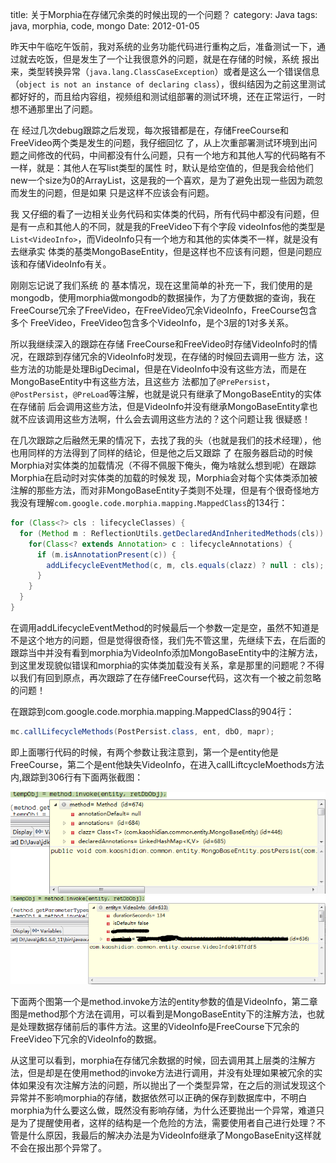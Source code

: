 title: 关于Morphia在存储冗余类的时候出现的一个问题？
category: Java
tags: java, morphia, code, mongo
Date: 2012-01-05

昨天中午临吃午饭前，我对系统的业务功能代码进行重构之后，准备测试一下，通过就去吃饭，但是发生了一个让我很意外的问题，就是在存储的时候，系统 报出来，类型转换异常（`java.lang.ClassCaseException`）或者是这么一个错误信息（`object is not an instance of declaring class`），很纠结因为之前这里测试都好好的，而且给内容组，视频组和测试组部署的测试环境，还在正常运行，一时想不通那里出了问题。

在 经过几次debug跟踪之后发现，每次报错都是在，存储FreeCourse和FreeVideo两个类是发生的问题，我仔细回忆 了，从上次重部署测试环境到出问题之间修改的代码，中间都没有什么问题，只有一个地方和其他人写的代码略有不一样，就是：其他人在写list类型的属性 时，默认是给空值的，但是我会给他们new一个size为0的ArrayList，这是我的一个喜欢，是为了避免出现一些因为疏忽而发生的问题，但是如果 只是这样不应该会有问题。

我 又仔细的看了一边相关业务代码和实体类的代码，所有代码中都没有问题，但是有一点和其他人的不同，就是我的FreeVideo下有个字段 videoInfos他的类型是`List<VideoInfo>`，而VideoInfo只有一个地方和其他的实体类不一样，就是没有去继承实 体类的基类MongoBaseEntity，但是这样也不应该有问题，但是问题应该和存储VideoInfo有关。

刚刚忘记说了我们系统 的 基本情况，现在这里简单的补充一下，我们使用的是mongodb，使用morphia做mongodb的数据操作，为了方便数据的查询，我在 FreeCourse冗余了FreeVideo，在FreeVideo冗余VideoInfo，FreeCourse包含多个 FreeVideo，FreeVideo包含多个VideoInfo，是个3层的1对多关系。

所以我继续深入的跟踪在存储 FreeCourse和FreeVideo时存储VideoInfo时的情况，在跟踪到存储冗余的VideoInfo时发现，在存储的时候回去调用一些方 法，这些方法的功能是处理BigDecimal，但是在VideoInfo中没有这些方法，而是在MongoBaseEntity中有这些方法，且这些方 法都加了`@PrePersist`，`@PostPersist`，`@PreLoad`等注解，也就是说只有继承了MongoBaseEntity的实体在存储前 后会调用这些方法，但是VideoInfo并没有继承MongoBaseEntity拿也就不应该调用这些方法啊，什么会去调用这些方法的？这个问题让我 很疑惑！

在几次跟踪之后融然无果的情况下，去找了我的头（也就是我们的技术经理），他也用同样的方法得到了同样的结论，但是他之后又跟踪 了 在服务器启动的时候Morphia对实体类的加载情况（不得不佩服下俺头，俺为啥就么想到呢）在跟踪Morphia在启动时对实体类的加载的时候发 现，Morphia会对每个实体类添加被注解的那些方法，而对非MongoBaseEntity子类则不处理，但是有个很奇怪地方我没有理解`com.google.code.morphia.mapping.MappedClass`的134行：

```java
for (Class<?> cls : lifecycleClasses) {
  for (Method m : ReflectionUtils.getDeclaredAndInheritedMethods(cls)) {
    for(Class<? extends Annotation> c : lifecycleAnnotations) {
      if (m.isAnnotationPresent(c)) {
        addLifecycleEventMethod(c, m, cls.equals(clazz) ? null : cls);
      }
    }
  }
}
```

在调用addLifecycleEventMethod的时候最后一个参数一定是空，虽然不知道是不是这个地方的问题，但是觉得很奇怪，我们先不管这里，先继续下去，在后面的跟踪当中并没有看到morphia为VideoInfo添加MongoBaseEntity中的注解方法，到这里发现貌似错误和morphia的实体类加载没有关系，拿是那里的问题呢？不得以我们有回到原点，再次跟踪了在存储FreeCourse代码，这次有一个被之前忽略的问题！

在跟踪到com.google.code.morphia.mapping.MappedClass的904行：

```java
mc.callLifecycleMethods(PostPersist.class, ent, dbO, mapr);
```

即上面哪行代码的时候，有两个参数让我注意到，第一个是entity他是FreeCourse，第二个是ent他缺失VideoInfo，在进入callLiftcycleMoethods方法内,跟踪到306行有下面两张截图：

![FzwYz](/file/images/FzwYz.png)
![KSLXG](/file/images/KSLXG.png)

下面两个图第一个是method.invoke方法的entity参数的值是VideoInfo，第二章图是method那个方法在调用，可以看到是MongoBaseEntity下的注解方法，也就是处理数据存储前后的事件方法。这里的VideoInfo是FreeCourse下冗余的FreeVideo下冗余的VideoInfo的数据。

从这里可以看到，morphia在存储冗余数据的时候，回去调用其上层类的注解方法，但是却是在使用method的invoke方法进行调用，并没有处理如果被冗余的实体如果没有次注解方法的问题，所以抛出了一个类型异常，在之后的测试发现这个异常并不影响morphia的存储，数据依然可以正确的保存到数据库中，不明白morphia为什么要这么做，既然没有影响存储，为什么还要抛出一个异常，难道只是为了提醒使用者，这样的结构是一个危险的方法，需要使用者自己进行处理？不管是什么原因，我最后的解决办法是为VideoInfo继承了MongoBaseEnity这样就不会在报出那个异常了。
